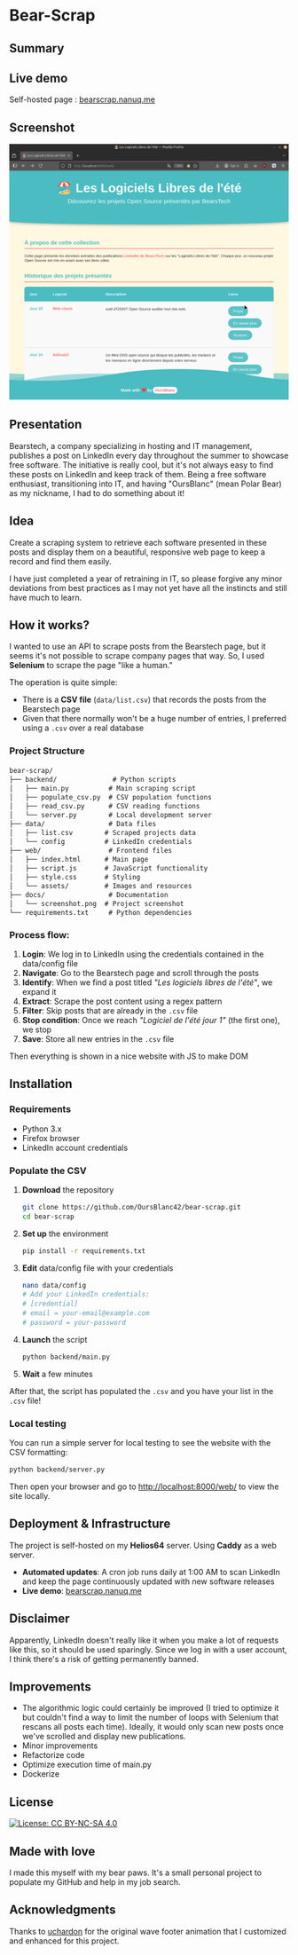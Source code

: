 # Bear-Scrap

## Summary

## Live demo

Self-hosted page : [bearscrap.nanuq.me](https://bearscrap.nanuq.me)

## Screenshot

![Screenshot](docs/screenshot.png)

## Presentation

Bearstech, a company specializing in hosting and IT management, publishes a post on LinkedIn every day throughout the summer to showcase free software. The initiative is really cool, but it's not always easy to find these posts on LinkedIn and keep track of them. Being a free software enthusiast, transitioning into IT, and having "OursBlanc" (mean Polar Bear) as my nickname, I had to do something about it!

## Idea

Create a scraping system to retrieve each software presented in these posts and display them on a beautiful, responsive web page to keep a record and find them easily.

I have just completed a year of retraining in IT, so please forgive any minor deviations from best practices as I may not yet have all the instincts and still have much to learn.

## How it works?

I wanted to use an API to scrape posts from the Bearstech page, but it seems it's not possible to scrape company pages that way. So, I used **Selenium** to scrape the page "like a human."

The operation is quite simple:

- There is a **CSV file** (`data/list.csv`) that records the posts from the Bearstech page
- Given that there normally won't be a huge number of entries, I preferred using a `.csv` over a real database

### Project Structure

```
bear-scrap/
├── backend/              # Python scripts
│   ├── main.py          # Main scraping script
│   ├── populate_csv.py  # CSV population functions
│   ├── read_csv.py      # CSV reading functions
│   └── server.py        # Local development server
├── data/                # Data files
│   ├── list.csv        # Scraped projects data
│   └── config          # LinkedIn credentials
├── web/                 # Frontend files
│   ├── index.html      # Main page
│   ├── script.js       # JavaScript functionality
│   ├── style.css       # Styling
│   └── assets/         # Images and resources
├── docs/                # Documentation
│   └── screenshot.png  # Project screenshot
└── requirements.txt     # Python dependencies
```

### Process flow:

1. **Login**: We log in to LinkedIn using the credentials contained in the data/config file
2. **Navigate**: Go to the Bearstech page and scroll through the posts
3. **Identify**: When we find a post titled _"Les logiciels libres de l'été"_, we expand it
4. **Extract**: Scrape the post content using a regex pattern
5. **Filter**: Skip posts that are already in the `.csv` file
6. **Stop condition**: Once we reach _"Logiciel de l'été jour 1"_ (the first one), we stop
7. **Save**: Store all new entries in the `.csv` file

Then everything is shown in a nice website with JS to make DOM

## Installation

### Requirements

- Python 3.x
- Firefox browser
- LinkedIn account credentials

### Populate the CSV

1. **Download** the repository

   ```bash
   git clone https://github.com/OursBlanc42/bear-scrap.git
   cd bear-scrap
   ```

2. **Set up** the environment

   ```bash
   pip install -r requirements.txt
   ```

3. **Edit** data/config file with your credentials

   ```bash
   nano data/config
   # Add your LinkedIn credentials:
   # [credential]
   # email = your-email@example.com
   # password = your-password
   ```

4. **Launch** the script

   ```bash
   python backend/main.py
   ```

5. **Wait** a few minutes

After that, the script has populated the `.csv` and you have your list in the `.csv` file!

### Local testing

You can run a simple server for local testing to see the website with the CSV formatting:

```bash
python backend/server.py
```

Then open your browser and go to [http://localhost:8000/web/](http://localhost:8000/web/) to view the site locally.

## Deployment & Infrastructure

The project is self-hosted on my **Helios64** server. Using **Caddy** as a web server.

- **Automated updates**: A cron job runs daily at 1:00 AM to scan LinkedIn and keep the page continuously updated with new software releases
- **Live demo**: [bearscrap.nanuq.me](https://bearscrap.nanuq.me)

## Disclaimer

Apparently, LinkedIn doesn't really like it when you make a lot of requests like this, so it should be used sparingly. Since we log in with a user account, I think there's a risk of getting permanently banned.

## Improvements

- The algorithmic logic could certainly be improved (I tried to optimize it but couldn't find a way to limit the number of loops with Selenium that rescans all posts each time). Ideally, it would only scan new posts once we've scrolled and display new publications.
- Minor improvements
- Refactorize code
- Optimize execution time of main.py
- Dockerize

## License

[![License: CC BY-NC-SA 4.0](https://img.shields.io/badge/License-CC%20BY--NC--SA%204.0-lightgrey.svg)](https://creativecommons.org/licenses/by-nc-sa/4.0/)

## Made with love

I made this myself with my bear paws. It's a small personal project to populate my GitHub and help in my job search.

## Acknowledgments

Thanks to [uchardon](https://codepen.io/uchardon/pen/bxbqoG/) for the original wave footer animation that I customized and enhanced for this project.

